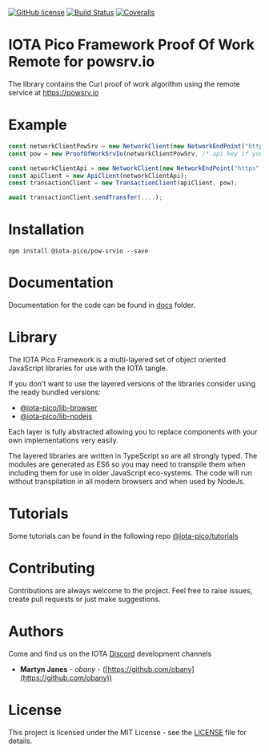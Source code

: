 [![GitHub license](https://img.shields.io/badge/license-MIT-blue.svg)](https://raw.githubusercontent.com/iota-pico/pow-srvio/master/LICENSE) [![Build Status](https://travis-ci.org/iota-pico/pow-srvio.svg?branch=master)](https://travis-ci.org/iota-pico/pow-srvio) 
[![Coveralls](https://img.shields.io/coveralls/iota-pico/pow-srvio.svg)](https://coveralls.io/github/iota-pico/pow-srvio)

# IOTA Pico Framework Proof Of Work Remote for powsrv.io

The library contains the Curl proof of work algorithm using the remote service at https://powsrv.io

# Example

```typescript
const networkClientPowSrv = new NetworkClient(new NetworkEndPoint("https", "api.powsrv.io", 443));
const pow = new ProofOfWorkSrvIo(networkClientPowSrv, /* api key if you have one */);

const networkClientApi = new NetworkClient(new NetworkEndPoint("https", "nodes.devnet.iota.org", 443));
const apiClient = new ApiClient(networkClientApi);
const transactionClient = new TransactionClient(apiClient, pow);

await transactionClient.sendTransfer(....);
```

# Installation

```shell
npm install @iota-pico/pow-srvio --save
```

# Documentation

Documentation for the code can be found in [docs](https://github.com/iota-pico/pow-srvio/blob/master/docs/README.md) folder.

# Library

The IOTA Pico Framework is a multi-layered set of object oriented JavaScript libraries for use with the IOTA tangle.

If you don't want to use the layered versions of the libraries consider using the  ready bundled versions:

* [@iota-pico/lib-browser](https://github.com/iota-pico/lib-browser)
* [@iota-pico/lib-nodejs](https://github.com/iota-pico/lib-nodejs)

Each layer is fully abstracted allowing you to replace components with your own implementations very easily.

The layered libraries are written in TypeScript so are all strongly typed. The modules are generated as ES6 so you may need to transpile them when including them for use in older JavaScript eco-systems. The code will run without transpilation in all modern browsers and when used by NodeJs.

# Tutorials

Some tutorials can be found in the following repo [@iota-pico/tutorials](https://github.com/iota-pico/tutorials)

# Contributing

Contributions are always welcome to the project. Feel free to raise issues, create pull requests or just make suggestions.

# Authors

Come and find us on the IOTA [Discord](https://discord.gg/JJysqe9) development channels

* **Martyn Janes** - *obany* - ([https://github.com/obany](https://github.com/obany))

# License

This project is licensed under the MIT License - see the [LICENSE](https://github.com/iota-pico/pow-srvio/blob/master/LICENSE) file for details.
